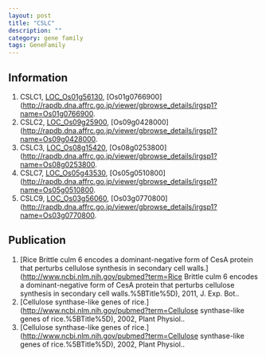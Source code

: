 ```yaml
---
layout: post
title: "CSLC"
description: ""
category: gene family
tags: GeneFamily
---
```


## Information
1. CSLC1, [LOC_Os01g56130](http://rice.plantbiology.msu.edu/cgi-bin/ORF_infopage.cgi?orf=LOC_Os01g56130), [Os01g0766900](http://rapdb.dna.affrc.go.jp/viewer/gbrowse_details/irgsp1?name=Os01g0766900.
2. CSLC2, [LOC_Os09g25900](http://rice.plantbiology.msu.edu/cgi-bin/ORF_infopage.cgi?orf=LOC_Os09g25900), [Os09g0428000](http://rapdb.dna.affrc.go.jp/viewer/gbrowse_details/irgsp1?name=Os09g0428000.
3. CSLC3, [LOC_Os08g15420](http://rice.plantbiology.msu.edu/cgi-bin/ORF_infopage.cgi?orf=LOC_Os08g15420), [Os08g0253800](http://rapdb.dna.affrc.go.jp/viewer/gbrowse_details/irgsp1?name=Os08g0253800.
4. CSLC7, [LOC_Os05g43530](http://rice.plantbiology.msu.edu/cgi-bin/ORF_infopage.cgi?orf=LOC_Os05g43530), [Os05g0510800](http://rapdb.dna.affrc.go.jp/viewer/gbrowse_details/irgsp1?name=Os05g0510800.
5. CSLC9, [LOC_Os03g56060](http://rice.plantbiology.msu.edu/cgi-bin/ORF_infopage.cgi?orf=LOC_Os03g56060), [Os03g0770800](http://rapdb.dna.affrc.go.jp/viewer/gbrowse_details/irgsp1?name=Os03g0770800.

## Publication
1. [Rice Brittle culm 6 encodes a dominant-negative form of CesA protein that perturbs cellulose synthesis in secondary cell walls.](http://www.ncbi.nlm.nih.gov/pubmed?term=Rice Brittle culm 6 encodes a dominant-negative form of CesA protein that perturbs cellulose synthesis in secondary cell walls.%5BTitle%5D), 2011, J. Exp. Bot..
2. [Cellulose synthase-like genes of rice.](http://www.ncbi.nlm.nih.gov/pubmed?term=Cellulose synthase-like genes of rice.%5BTitle%5D), 2002, Plant Physiol..
3. [Cellulose synthase-like genes of rice.](http://www.ncbi.nlm.nih.gov/pubmed?term=Cellulose synthase-like genes of rice.%5BTitle%5D), 2002, Plant Physiol..


